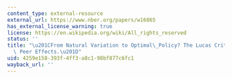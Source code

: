 ```yaml
---
content_type: external-resource
external_url: https://www.nber.org/papers/w16865
has_external_license_warning: true
license: https://en.wikipedia.org/wiki/All_rights_reserved
status: ''
title: "\u201CFrom Natural Variation to Optimal\_Policy? The Lucas Critique Meets\
  \ Peer Effects.\u201D"
uid: 4259e158-393f-4ff3-a8c1-98bf877c6fc1
wayback_url: ''
---
```

